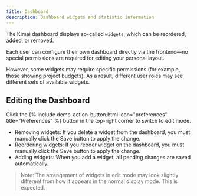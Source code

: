 ```yaml
---
title: Dashboard
description: Dashboard widgets and statistic information
---
```


The Kimai dashboard displays so-called `widgets`, which can be reordered, added, or removed.

Each user can configure their own dashboard directly via the frontend—no special permissions are required for editing your personal layout.

However, some widgets may require specific permissions (for example, those showing project budgets). As a result, different user roles may see different sets of available widgets.

## Editing the Dashboard

Click the {% include demo-action-button.html icon="preferences" title="Preferences" %} button in the top-right corner to switch to edit mode.

- Removing widgets: If you delete a widget from the dashboard, you must manually click the Save button to apply the change.
- Reordering widgets: If you reoder widget on the dashboard, you must manually click the Save button to apply the change.
- Adding widgets: When you add a widget, all pending changes are saved automatically.

> Note: The arrangement of widgets in edit mode may look slightly different from how it appears in the normal display mode. This is expected.
